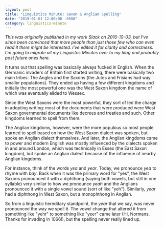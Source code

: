 ```yaml
---
layout: post
title: "Linguistics Minute: Saxon & Anglian Spelling"
date: "2019-01-01 12:00:00 -0500"
category: linguistics-minute
---
```

_This was originally published in my work Slack on 2016-10-03, but I've since
been convinced that more people than just those few who can even read it there
might be interested. I've edited it for clarity and correctness. I'm going to
migrate all my Linguistcs Minutes over to my blog and probably post future ones
here._

It turns out that spelling was basically always fucked in English. When the
Germanic invaders of Britain first started writing, there were basically two
main tribes: The Angles and the Saxons (the Jutes and Frisians had way smaller
populations). They ended up having a few different kingdoms and initially the
most powerful one was the West Saxon kingdom the name of which was eventually
elided to Wessex.

Since the West Saxons were the most powerful, they sort of led the charge in
adopting writing: most of the documents that were produced were West Saxon
governmental documents like decrees and treaties and such. Other kingdoms
learned to spell from them.

The Anglian kingdoms, however, were the more populous so most people learned to
spell based on how the West Saxon dialect was spoken, but spoke an Anglian
dialect themselves. And later, the Anglian kingdoms came to power and modern
English was mostly influenced by the dialects spoken in and around London, which
was technically in Essex (the East Saxon kingdom), but spoke an Anglian dialect
because of the influence of nearby Anglian kingdoms.

For instance, think of the words _yea_ and _year_. Today, we pronounce _yea_ to
rhyme with _bay_. Back when it was the primary word for "yes", the West Saxons
pronounced it with a diphthong (saying both vowels, but still in one syllable)
very similar to how we pronounce _yeah_ and the Anglians pronounced it with a
single vowel sound (sort of like "yeh"). Similarly, _year_ had a diphthong in
West Saxon, but a monophthong in Anglian.

So from a linguistic hereditary standpoint, the _year_ that we say, was never
pronounced the way we spell it. The vowel change that altered it from something
like "yehr" to something like "yeer" came later (Hi, Normans. Thanks for
invading in 1066!), but the spelling never really lined up.
